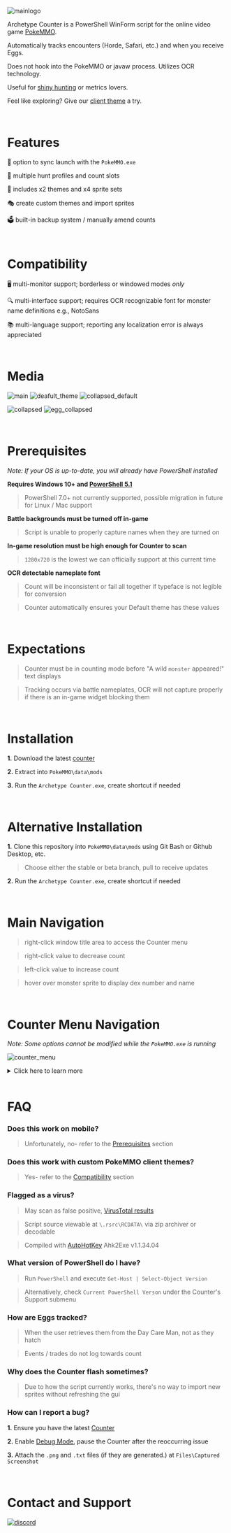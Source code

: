 ![mainlogo](https://cdn.discordapp.com/attachments/894130957588766770/995035312592015420/archetype.png)

Archetype Counter is a PowerShell WinForm script for the online video game [PokeMMO](https://pokemmo.com/).

Automatically tracks encounters (Horde, Safari, etc.) and when you receive Eggs.
 
Does not hook into the PokeMMO or javaw process. Utilizes OCR technology.

Useful for [shiny hunting](https://marriland.com/guides/shiny-pokemon/) or metrics lovers.

Feel like exploring? Give our [client theme](https://github.com/ssjshields/archetype#readme) a try.

&nbsp;
# Features
🚀 option to sync launch with the `PokeMMO.exe`

📝 multiple hunt profiles and count slots

🎨 includes x2 themes and x4 sprite sets

🎭 create custom themes and import sprites

🗳️ built-in backup system / manually amend counts

&nbsp;
# Compatibility
🖥️ multi-monitor support; borderless or windowed modes *only*

🔍 multi-interface support; requires OCR recognizable font for monster name definitions e.g., NotoSans

📚 multi-language support; reporting any localization error is always appreciated

&nbsp;
# Media
![main](https://user-images.githubusercontent.com/88489119/200941569-133fae7d-f711-4159-8061-b5ba3be102dd.png)
![deafult_theme](https://user-images.githubusercontent.com/88489119/200941623-10bde8cd-4472-4f3b-9862-43fad321284c.png)
![collapsed_default](https://user-images.githubusercontent.com/88489119/200942039-f270c6fb-8153-416d-854c-60001b35ef74.png)

![collapsed](https://user-images.githubusercontent.com/88489119/200942013-09503dc8-2470-47a7-9a53-9fa13bfa7095.png)
![egg_collapsed](https://user-images.githubusercontent.com/88489119/200942027-cd20dbff-8193-403d-8c7f-1573d9d76ca6.png)

&nbsp;
# Prerequisites

*Note: If your OS is up-to-date, you will already have PowerShell installed*

**Requires Windows 10+ and [PowerShell 5.1](https://docs.microsoft.com/en-us/powershell/scripting/install/installing-powershell?view=powershell-7.2)**

> PowerShell 7.0+ not currently supported, possible migration in future for Linux / Mac support

**Battle backgrounds must be turned off in-game**

> Script is unable to properly capture names when they are turned on

**In-game resolution must be high enough for Counter to scan**

> `1280x720` is the lowest we can officially support at this current time

**OCR detectable nameplate font**

> Count will be inconsistent or fail all together if typeface is not legible for conversion

> Counter automatically ensures your Default theme has these values

&nbsp;
# Expectations
> Counter must be in counting mode before "A wild `monster` appeared!" text displays

> Tracking occurs via battle nameplates, OCR will not capture properly if there is an in-game widget blocking them

&nbsp;
# Installation
**1.** Download the latest [counter](https://github.com/ssjshields/archetype/archive/refs/heads/counter.zip)

**2.** Extract into `PokeMMO\data\mods`

**3.** Run the `Archetype Counter.exe`, create shortcut if needed

&nbsp;
# Alternative Installation
**1.** Clone this repository into `PokeMMO\data\mods` using Git Bash or Github Desktop, etc.

> Choose either the stable or beta branch, pull to receive updates

**2.** Run the `Archetype Counter.exe`, create shortcut if needed

&nbsp;
# Main Navigation
> right-click window title area to access the Counter menu

> right-click value to decrease count

> left-click value to increase count

> hover over monster sprite to display dex number and name 

&nbsp;
# Counter Menu Navigation
*Note: Some options cannot be modified while the `PokeMMO.exe` is running*

![counter_menu](https://user-images.githubusercontent.com/88489119/200962673-4fd3c8de-01eb-4523-95ae-0dd44f1b0ec2.png)

<details>
  <summary>Click here to learn more</summary>
&nbsp;

### Language
> Select PokeMMO client language for OCR to detect

### Theme Selector
> Choose Counter themes and or collapsed mode 

### Sprite Selector
> Choose between several different monster sprite sets

### Detection Selector
> Choose the amount of monsters to track at one given time

### Clear Individual Slot
> Clear seen monsters from specific slot or Egg count

### Counter Mode
> Choose between expanded (default), collapsed (encounters) or collapsed (Eggs)

### Screen Mode
> Choose between 720p, HD (default) or 4K

### Hunt Profiles
> Choose or rename up to 5 different Counter profiles

### Backup
> Save the Counter in its current state to avoid possible lost config data, daily backup is automatic

### Support
> Seek assistance or report a bug

### Settings

*Note: Stopping the Counter with launch sync enabled will relaunch PokeMMO if the `PokeMMO.exe` is not found*

> Start the `PokeMMO.exe` after launching the Counter

> Set whether the Counter retains priority over the PokeMMO window or not

> Ignore the Windows operating system language

### Total Current Counts
> Displays the count between all seen monsters for a total count 

### Debug Mode
> Outputs data in the form of `.png` and `.txt` files for error reporting

> Open the debug file directory
</details>
&nbsp;

# FAQ
### Does this work on mobile?
> Unfortunately, no- refer to the [Prerequisites](https://github.com/ssjshields/archetype/tree/counter#prerequisites) section

### Does this work with custom PokeMMO client themes?
> Yes- refer to the [Compatibility](https://github.com/ssjshields/archetype/tree/counter#compatibility) section

### Flagged as a virus?
> May scan as false positive, [VirusTotal results](https://www.virustotal.com/gui/file/f12be5dac0ba60f8556c45116105fc76c6db024487559abb6ef96f55d3016273?nocache=1)

> Script source viewable at `\.rsrc\RCDATA\` via zip archiver or decodable

> Compiled with [AutoHotKey](https://www.autohotkey.com/) Ahk2Exe v1.1.34.04

### What version of PowerShell do I have?
> Run `PowerShell` and execute `Get-Host | Select-Object Version`

> Alternatively, check `Current PowerShell Verson` under the Counter's Support submenu

### How are Eggs tracked?
> When the user retrieves them from the Day Care Man, not as they hatch

> Events / trades do not log towards count

### Why does the Counter flash sometimes?
> Due to how the script currently works, there's no way to import new sprites without refreshing the gui

### How can I report a bug?
**1.** Ensure you have the latest [Counter](https://github.com/ssjshields/archetype-counter/archive/refs/heads/stable.zip)

**2.** Enable [Debug Mode](https://github.com/ssjshields/archetype-counter#counter-menu-navigation), pause the Counter after the reoccurring issue

**3.** Attach the `.png` and `.txt` files (if they are generated.) at `Files\Captured Screenshot`
</details>

&nbsp;
# Contact and Support
[![discord](https://assets-global.website-files.com/6257adef93867e50d84d30e2/62594fddd654fc29fcc07359_cb48d2a8d4991281d7a6a95d2f58195e.svg)](https://discord.gg/rYg7ntqQRY)
